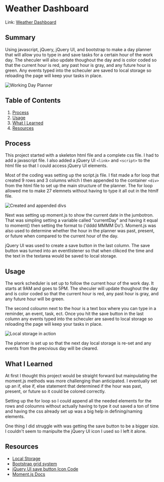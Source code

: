 # Weather Dashboard
Link: [Weather Dashboard](https://clairephillips51.github.io/work-day-scheduler/)

## Summary
Using javascript, jQuery, jQuery UI, and bootstrap to make a day planner that will allow you to type in and save tasks for a certain hour of the work day. The sheculer will also update thoughout the day and is color coded so that the current hour is red, any past hour is gray, and any future hour is green.  Any events typed into the scheculer are saved to local storage so reloading the page will keep your tasks in place. 

![Working Day Planner](Pictures/finished-planner.png)

## Table of Contents
1. [Process](#process)
2. [Usage](#usage)
3. [What I Learned](#what-i-learned)
4. [Resources](#resources)

## Process
This project started with a skeleton html file and a complete css file. I had to add a javascript file. I also added a jQuery UI `<link>` and `<script>` to the html file so that I could access jQuery UI elements. 

Most of the coding was setting up the script.js file. I fist made a for loop that created 9 rows and 3 columns which I then appended to the container `<div>` from the html file to set up the main structure of the planner. The for loop allowed me to make 27 elemnets without having to type it all out in the htmlf file. 

![Created and appended divs](Pictures/appendedItems.png)

Next was setting up moment.js to show the current date in the jumbotron. That was simpling setting a variable called "currentDay" and having it equal to moment() then setting the format to ('dddd MMMM Do'). Moment.js was also used to determine whether the hour in the planner was past, present, or future when compared to the current hour of the day. 

jQuery UI was used to create a save button in the last column. The save button was turned into an eventlistener so that when clikced the time and the text in the textarea would be saved to local storage. 

## Usage
The work scheduler is set up to follow the current hour of the work day. It starts at 9AM and goes to 5PM. The sheculer will update thoughout the day and is color coded so that the current hour is red, any past hour is gray, and any future hour will be green.  

The second coloumn next to the hour is a text box where you can type in a reminder, an event, task, ect. Once you hit the save button in the last column any events typed into the scheculer are saved to local storage so reloading the page will keep your tasks in place. 

![Local storage in action](Pictures/localStorage.png)

The planner is set up so that the next day local storage is re-set and any events from the precvious day will be cleared. 

## What I Learned
At first I thought this project would be straight forward but mainpulating the moment.js methods was more challenging than anticipated. I eventually set up an if, else if, else statement that determined if the hour was past, present, or future so it could be colored correctly. 

Setting up the for loop so I could append all the needed elements for the rows and coloumns without actually having to type it out saved a ton of time and having the css already set up was a big help in defining/naming elements. 

One thing I did struggle with was getting the save button to be a bigger size. I couldn't seem to manipulte the jQuery UI icon I used so I left it alone. 

## Resources
* [Local Storage](https://www.w3schools.com/jsref/prop_win_localstorage.asp)
* [Bootstrap grid system](https://getbootstrap.com/docs/4.5/layout/grid/)
* [jQuery UI save button Icon Code](https://jqueryui.com/button/#icons)
* [Moment.js Docs](https://momentjs.com/docs/#/displaying/) 

